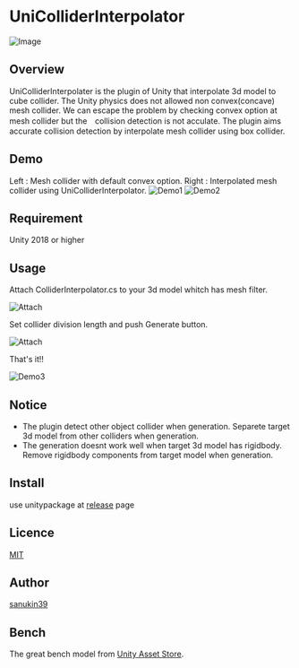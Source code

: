 # UniColliderInterpolator

![Image](https://github.com/sanukin39/UniColliderInterpolator/blob/master/Demo/interpolated01.png)

## Overview
UniColliderInterpolater is the plugin of Unity that interpolate 3d model to cube collider.
The Unity physics does not allowed non convex(concave) mesh collider. We can escape the problem by checking convex option at mesh collider but the　collision detection is not acculate. The plugin aims accurate collision detection by interpolate mesh collider using box collider.

## Demo
Left : Mesh collider with default convex option.
Right : Interpolated mesh collider using UniColliderInterpolator.
![Demo1](https://github.com/sanukin39/UniColliderInterpolator/blob/master/Demo/useconvex.gif)
![Demo2](https://github.com/sanukin39/UniColliderInterpolator/blob/master/Demo/interpolated.gif)


## Requirement
Unity 2018 or higher

## Usage
Attach ColliderInterpolator.cs to your 3d model whitch has mesh filter.

![Attach](https://github.com/sanukin39/UniColliderInterpolator/blob/master/Demo/attach.png)

Set collider division length and push Generate button.

![Attach](https://github.com/sanukin39/UniColliderInterpolator/blob/master/Demo/execute.png)

That's it!!

![Demo3](https://github.com/sanukin39/UniColliderInterpolator/blob/master/Demo/generation.gif)

## Notice
- The plugin detect other object collider when generation. Separete target 3d model from other colliders when generation.
- The generation doesnt work well when target 3d model has rigidbody. Remove rigidbody components from target model when generation.

## Install
use unitypackage at [release](https://github.com/sanukin39/UniColliderInterpolator/releases/) page

## Licence
[MIT](https://github.com/sanukin39/UniColliderInterpolator/blob/master/LICENSE)

## Author
[sanukin39](https://github.com/sanukin39)

## Bench
The great bench model from [Unity Asset Store](https://assetstore.unity.com/packages/3d/props/exterior/street-bench-656).

